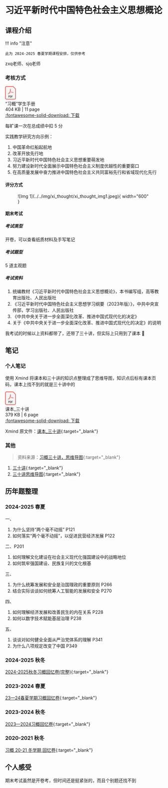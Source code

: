 # 习近平新时代中国特色社会主义思想概论

<!-- !!! tip "说明"

    本文档正在更新中…… -->

## 课程介绍

!!! info "注意"

    此为 2024-2025 春夏学期课程安排，仅供参考

zxq老师、sjq老师

### 考核方式

<div class="hq-card hq-file-block" markdown="1">
<div class="file-icon"><img src="../../../img/pdf.svg" style="height: 3em;"></div>
<div class="hq-file-body">
<div class="hq-file-title">“习概”学生手册</div>
<div class="hq-file-meta">404 KB | 11 page</div>
</div>
<a class="hq-down-button" target="_blank" href="../../../file/xi_thought/xi_thought_doc1.pdf" markdown="1">:fontawesome-solid-download: 下载</a>
</div>

每旷课一次在总成绩中扣 5 分

实践教学研究方向示例：

1. 中国革命红船起航地
2. 改革开放先行地
3. 习近平新时代中国特色社会主义思想重要萌发地
4. 努力建设新时代全面展示中国特色社会主义制度优越性的重要窗口
5. 在高质量发展中奋力推进中国特色社会主义共同富裕先行和省域现代化先行

#### 评分方式

<figure markdown="span">
  ![Img 1](../../img/xi_thought/xi_thought_img1.jpeg){ width="600" }
</figure>

#### 期末考试

##### 考试类型

开卷，可以查看纸质材料及手写笔记

##### 考试题型

5 道主观题

##### 考试资料

1. 统编教材《习近平新时代中国特色社会主义思想概论》，本书编写组，高等教育出版社、人民出版社
2. 《习近平新时代中国特色社会主义思想学习纲要（2023年版）》，中共中央宣传部，学习出版社、人民出版社
3. 《中共中央关于进一步全面深化改革、推进中国式现代化的决定》
4. 关于《中共中央关于进一步全面深化改革、推进中国式现代化的决定》的说明

我考试的时候以上资料都带了，还带了三十讲，但实际上只用到了课本 🥲

## 笔记

### 个人笔记

使用 Xmind 将课本和三十讲的知识点整理成了思维导图，知识点后标有课本页码，课本上找不到的就是三十讲中的

<div class="hq-card hq-file-block" markdown="1">
<div class="file-icon"><img src="../../../img/pdf.svg" style="height: 3em;"></div>
<div class="hq-file-body">
<div class="hq-file-title">课本_三十讲</div>
<div class="hq-file-meta">379 KB | 6 page</div>
</div>
<a class="hq-down-button" target="_blank" href="../../../file/xi_thought/xi_thought_doc2.pdf" markdown="1">:fontawesome-solid-download: 下载</a>
</div>

Xmind 原文件：[课本_三十讲](../../file/xi_thought/xi_thought_doc3.xmind){:target="_blank"}

### 其他

> 资料来源：[习概三十讲，思维导图](https://www.cc98.org/topic/5300792){:target="_blank"}

1. [三十讲](../../file/xi_thought/xi_thought_doc4.pdf){:target="_blank"}
2. [三十讲思维导图](../../file/xi_thought/xi_thought_doc5.pdf){:target="_blank"}

## 历年题整理

### 2024-2025 春夏

一、

1. 为什么坚持“两个毫不动摇” P121
2. 如何落实“两个毫不动摇”，以促进民营经济发展 P122

二、P201

1. 如何理解文化建设在社会主义现代化强国建设中的战略地位
2. 如何筑牢强国建设、民族复兴的文化根基

三、

1. 为什么统筹发展和安全是治国理政的重要原则 P266
2. 结合实际谈谈如何统筹人工智能的发展和安全 P270

四、

1. 如何理解经济发展和改善民生的内在关系 P228
2. 如何以数字技术赋能基层治理 P238

五、

1. 谈谈对如何健全全面从严治党体系的理解 P341
2. 为什么八项规定改变了中国 P349

### 2024-2025 秋冬

[2024-2025秋冬习概回忆卷(完整)](https://www.cc98.org/topic/6084454){:target="_blank"}

### 2023-2024 春夏

[23—24春夏学期习概回忆卷](https://www.cc98.org/topic/5919891){:target="_blank"}

### 2023-2024 秋冬

[2023—2024习概回忆卷](https://www.cc98.org/topic/5798627){:target="_blank"}

### 2020-2021 秋冬

[习概 20-21 冬学期 回忆卷](https://www.cc98.org/topic/5023424){:target="_blank"}

## 个人感受

期末考试虽然是开卷考，但时间还是挺紧张的，而且个别题还找不到